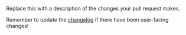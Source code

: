 <!-- Thank you for submitting a pull request. Please read our pull request guidelines before
  submitting your pull request:
  https://github.com/github/vscode-codeql/blob/main/CONTRIBUTING.md#submitting-a-pull-request.
-->

Replace this with a description of the changes your pull request makes.

Remember to update the [changelog](https://github.com/github/vscode-codeql/blob/main/extensions/ql-vscode/CHANGELOG.md) if there have been user-facing changes!

